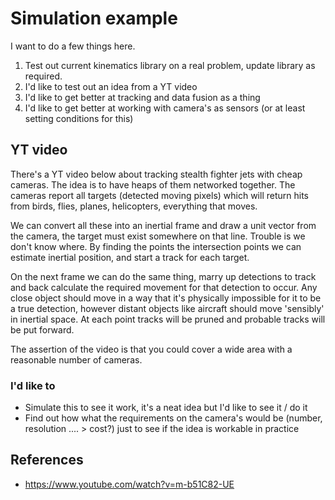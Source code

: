 # Simulation example

I want to do a few things here.

1. Test out current kinematics library on a real problem, update library as required.
2. I'd like to test out an idea from a YT video
3. I'd like to get better at tracking and data fusion as a thing
4. I'd like to get better at working with camera's as sensors (or at least setting conditions for this)

## YT video

There's a YT video below about tracking stealth fighter jets with cheap cameras. The idea is to have heaps of them networked together. The cameras report all targets (detected moving pixels) which will return hits from birds, flies, planes, helicopters, everything that moves.

We can convert all these into an inertial frame and draw a unit vector from the camera, the target must exist somewhere on that line. Trouble is we don't know where. By finding the points the intersection points we can estimate inertial position, and start a track for each target.

On the next frame we can do the same thing, marry up detections to track and back calculate the required movement for that detection to occur. Any close object should move in a way that it's physically impossible for it to be a true detection, however distant objects like aircraft should move 'sensibly' in inertial space. At each point tracks will be pruned and probable tracks will be put forward.

The assertion of the video is that you could cover a wide area with a reasonable number of cameras.

### I'd like to

- Simulate this to see it work, it's a neat idea but I'd like to see it / do it
- Find out how what the requirements on the camera's would be (number, resolution .... > cost?) just to see if the idea is workable in practice

## References

- https://www.youtube.com/watch?v=m-b51C82-UE
